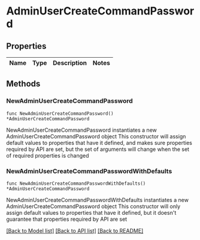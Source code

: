 # AdminUserCreateCommandPassword

## Properties

Name | Type | Description | Notes
------------ | ------------- | ------------- | -------------

## Methods

### NewAdminUserCreateCommandPassword

`func NewAdminUserCreateCommandPassword() *AdminUserCreateCommandPassword`

NewAdminUserCreateCommandPassword instantiates a new AdminUserCreateCommandPassword object
This constructor will assign default values to properties that have it defined,
and makes sure properties required by API are set, but the set of arguments
will change when the set of required properties is changed

### NewAdminUserCreateCommandPasswordWithDefaults

`func NewAdminUserCreateCommandPasswordWithDefaults() *AdminUserCreateCommandPassword`

NewAdminUserCreateCommandPasswordWithDefaults instantiates a new AdminUserCreateCommandPassword object
This constructor will only assign default values to properties that have it defined,
but it doesn't guarantee that properties required by API are set


[[Back to Model list]](../README.md#documentation-for-models) [[Back to API list]](../README.md#documentation-for-api-endpoints) [[Back to README]](../README.md)


